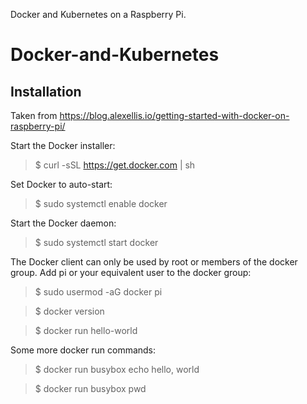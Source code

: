 Docker and Kubernetes on a Raspberry Pi.

# Docker-and-Kubernetes

## Installation
Taken from https://blog.alexellis.io/getting-started-with-docker-on-raspberry-pi/

Start the Docker installer: 

> $ curl -sSL https://get.docker.com | sh

Set Docker to auto-start:

> $ sudo systemctl enable docker

Start the Docker daemon:

> $ sudo systemctl start docker

The Docker client can only be used by root or members of the docker group. Add pi or your equivalent user to the docker group:

> $ sudo usermod -aG docker pi

> $ docker version

> $ docker run hello-world

Some more docker run commands:
> $ docker run busybox echo hello, world

> $ docker run busybox pwd
